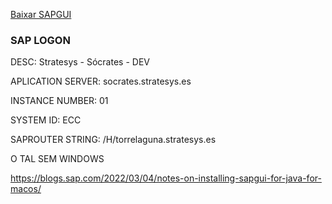 [Baixar SAPGUI](https://we.tl/t-D7SbqYiZW4?utm_campaign=TRN_TDL_05&utm_source=sendgrid&utm_medium=email&trk=TRN_TDL_05)


### SAP LOGON

DESC: Stratesys - Sócrates - DEV

APLICATION SERVER: socrates.stratesys.es

INSTANCE NUMBER: 01

SYSTEM ID: ECC

SAPROUTER STRING: /H/torrelaguna.stratesys.es




O TAL SEM WINDOWS

https://blogs.sap.com/2022/03/04/notes-on-installing-sapgui-for-java-for-macos/
